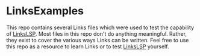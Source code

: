 # LinksExamples
This repo contains several Links files which were used to test the capability of <a href="https://github.com/jameBroa/LinksLSP">LinksLSP</a>. Most files in this repo don't do anything meaningful. Rather, they exist to cover the various ways Links can be written. Feel free to use this repo as a resource to learn Links or to test <a href="https://github.com/jameBroa/LinksLSP">LinksLSP</a> yourself.

